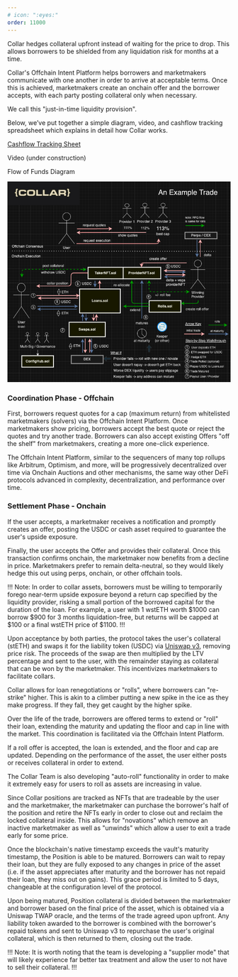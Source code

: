 ```yaml
---
# icon: ":eyes:"
order: 11000
---
```


Collar hedges collateral upfront instead of waiting for the price to drop. This allows borrowers to be shielded from any liquidation risk for months at a time.

Collar's Offchain Intent Platform helps borrowers and marketmakers communicate with one another in order to arrive at acceptable terms. Once this is achieved, marketmakers create an onchain offer and the borrower accepts, with each party posting collateral only when necessary.

We call this "just-in-time liquidity provision".

Below, we’ve put together a simple diagram, video, and cashflow tracking spreadsheet which explains in detail how Collar works.

[Cashflow Tracking Sheet](https://docs.google.com/spreadsheets/d/1lqiA0cenlmkuer_e1YZHTPq0dOYr5d7rGd3WFy3ix1w/edit?usp=sharing)

Video (under construction)

Flow of Funds Diagram

![](/static/collarintentflow.png)

### Coordination Phase - Offchain

First, borrowers request quotes for a cap (maximum return) from whitelisted marketmakers (solvers) via the Offchain Intent Platform. Once marketmakers show pricing, borrowers accept the best quote or reject the quotes and try another trade. Borrowers can also accept existing Offers "off the shelf" from marketmakers, creating a more one-click experience.

The Offchain Intent Platform, similar to the sequencers of many top rollups like Arbitrum, Optimism, and more, will be progressively decentralized over time via Onchain Auctions and other mechanisms, the same way other DeFi protocols advanced in complexity, decentralization, and performance over time.

### Settlement Phase - Onchain

If the user accepts, a marketmaker receives a notification and promptly creates an offer, posting the USDC or cash asset required to guarantee the user's upside exposure.

Finally, the user accepts the Offer and provides their collateral. Once this transaction confirms onchain, the marketmaker now benefits from a decline in price. Marketmakers prefer to remain delta-neutral, so they would likely hedge this out using perps, onchain, or other offchain tools.

!!!
Note: In order to collar assets, borrowers must be willing to temporarily forego near-term upside exposure beyond a return cap specified by the liquidity provider, risking a small portion of the borrowed capital for the duration of the loan. For example, a user with 1 wstETH worth $1000 can borrow $900 for 3 months liquidation-free, but returns will be capped at $100 or a final wstETH price of $1100.
!!!

Upon acceptance by both parties, the protocol takes the user's collateral (stETH) and swaps it for the liability token (USDC) via [Uniswap v3](https://docs.uniswap.org/), removing price risk. The proceeds of the swap are then multiplied by the LTV percentage and sent to the user, with the remainder staying as collateral that can be won by the marketmaker. This incentivizes marketmakers to facilitate collars.

Collar allows for loan renegotiations or "rolls", where borrowers can "re-strike" higher. This is akin to a climber putting a new spike in the ice as they make progress. If they fall, they get caught by the higher spike.

Over the life of the trade, borrowers are offered terms to extend or "roll" their loan, extending the maturity and updating the floor and cap in line with the market. This coordination is facilitated via the Offchain Intent Platform.

If a roll offer is accepted, the loan is extended, and the floor and cap are updated. Depending on the performance of the asset, the user either posts or receives collateral in order to extend.

The Collar Team is also developing "auto-roll" functionality in order to make it extremely easy for users to roll as assets are increasing in value.

Since Collar positions are tracked as NFTs that are tradeable by the user and the marketmaker, the marketmaker can purchase the borrower's half of the position and retire the NFTs early in order to close out and reclaim the locked collateral inside. This allows for "novations" which remove an inactive marketmaker as well as "unwinds" which allow a user to exit a trade early for some price.

Once the blockchain's native timestamp exceeds the vault's maturity timestamp, the Position is able to be matured. Borrowers can wait to repay their loan, but they are fully exposed to any changes in price of the asset (i.e. if the asset appreciates after maturity and the borrower has not repaid their loan, they miss out on gains). This grace period is limited to 5 days, changeable at the configuration level of the protocol.

Upon being matured, Position collateral is divided between the marketmaker and borrower based on the final price of the asset, which is obtained via a Uniswap TWAP oracle, and the terms of the trade agreed upon upfront. Any liability token awarded to the borrower is combined with the borrower's repaid tokens and sent to Uniswap v3 to repurchase the user's original collateral, which is then returned to them, closing out the trade.

!!!
Note: It is worth noting that the team is developing a "supplier mode" that will likely experience far better tax treatment and allow the user to not have to sell their collateral.
!!!
